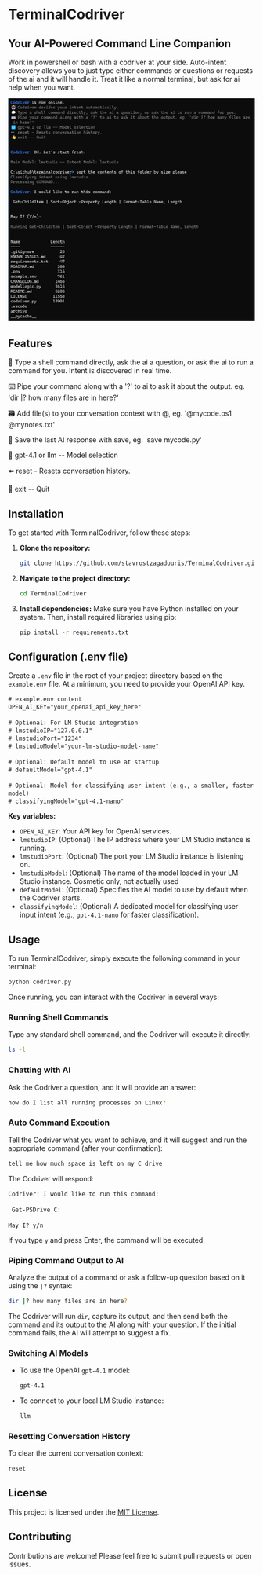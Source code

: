 # TerminalCodriver

## Your AI-Powered Command Line Companion

Work in powershell or bash with a codriver at your side.
Auto-intent discovery allows you to just type either commands or questions or requests of the ai and it will handle it.
Treat it like a normal terminal, but ask for ai help when you want.

![TerminalCodriver Screenshot](screenshotOfCodriver.png)

## Features

💬 Type a shell command directly, ask the ai a question, or ask the ai to run a command for you. Intent is discovered in real time.

⌨️ Pipe your command along with a '?' to ai to ask it about the output. eg. 'dir |? how many files are in here?'

🗃️ Add file(s) to your conversation context with @, eg. '@mycode.ps1 @mynotes.txt' 

💾 Save the last AI response with save, eg. 'save mycode.py'

🔁 gpt-4.1 or llm -- Model selection

⬅️ reset - Resets conversation history.

👋 exit -- Quit

## Installation

To get started with TerminalCodriver, follow these steps:

1.  **Clone the repository:**
    ```bash
    git clone https://github.com/stavrostzagadouris/TerminalCodriver.git
    ```
2.  **Navigate to the project directory:**
    ```bash
    cd TerminalCodriver
    ```
3.  **Install dependencies:**
    Make sure you have Python installed on your system. Then, install required libraries using pip:
    ```bash
    pip install -r requirements.txt
    ```

## Configuration (.env file)

Create a `.env` file in the root of your project directory based on the `example.env` file. At a minimum, you need to provide your OpenAI API key.

```
# example.env content
OPEN_AI_KEY="your_openai_api_key_here"

# Optional: For LM Studio integration
# lmstudioIP="127.0.0.1"
# lmstudioPort="1234"
# lmstudioModel="your-lm-studio-model-name"

# Optional: Default model to use at startup
# defaultModel="gpt-4.1"

# Optional: Model for classifying user intent (e.g., a smaller, faster model)
# classifyingModel="gpt-4.1-nano"
```

**Key variables:**

*   `OPEN_AI_KEY`: Your API key for OpenAI services.
*   `lmstudioIP`: (Optional) The IP address where your LM Studio instance is running.
*   `lmstudioPort`: (Optional) The port your LM Studio instance is listening on.
*   `lmstudioModel`: (Optional) The name of the model loaded in your LM Studio instance. Cosmetic only, not actually used
*   `defaultModel`: (Optional) Specifies the AI model to use by default when the Codriver starts.
*   `classifyingModel`: (Optional) A dedicated model for classifying user input intent (e.g., `gpt-4.1-nano` for faster classification).

## Usage

To run TerminalCodriver, simply execute the following command in your terminal:

```bash
python codriver.py
```

Once running, you can interact with the Codriver in several ways:

### Running Shell Commands

Type any standard shell command, and the Codriver will execute it directly:

```bash
ls -l
```

### Chatting with AI

Ask the Codriver a question, and it will provide an answer:

```bash
how do I list all running processes on Linux?
```

### Auto Command Execution

Tell the Codriver what you want to achieve, and it will suggest and run the appropriate command (after your confirmation):

```bash
tell me how much space is left on my C drive
```
The Codriver will respond:
```
Codriver: I would like to run this command:

 Get-PSDrive C:

May I? y/n
```
If you type `y` and press Enter, the command will be executed.

### Piping Command Output to AI

Analyze the output of a command or ask a follow-up question based on it using the `|?` syntax:

```bash
dir |? how many files are in here?
```
The Codriver will run `dir`, capture its output, and then send both the command and its output to the AI along with your question. If the initial command fails, the AI will attempt to suggest a fix.

### Switching AI Models

*   To use the OpenAI `gpt-4.1` model:
    ```bash
    gpt-4.1
    ```
*   To connect to your local LM Studio instance:
    ```bash
    llm
    ```

### Resetting Conversation History

To clear the current conversation context:

```bash
reset
```

## License

This project is licensed under the [MIT License](LICENSE).

## Contributing

Contributions are welcome! Please feel free to submit pull requests or open issues.
